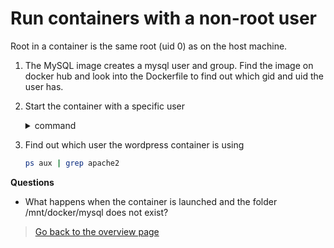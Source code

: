 # Run containers with a non-root user
Root in a container is the same root (uid 0) as on the host machine.

1. The MySQL image creates a mysql user and group. Find the image on docker hub and look into the Dockerfile to find out which gid and uid the user has.
2. Start the container with a specific user
    <details><summary>command</summary>

    ```bash
    docker run --name mysql -d -e MYSQL_USER=wpuser -e MYSQL_PASSWORD=super-secret-password -e MYSQL_DATABASE=wpsite -e MYSQL_ALLOW_EMPTY_PASSWORD=yes -v /mnt/docker/mysql:/var/lib/mysql --network=app-network --user=999 mysql:8.0.30
    ```
    </details>
3. Find out which user the wordpress container is using
    ```bash
    ps aux | grep apache2
    ```

 **Questions**
 - What happens when the container is launched and the folder /mnt/docker/mysql does not exist?

 > [Go back to the overview page](/Docker-Quickstart-Steps.md)